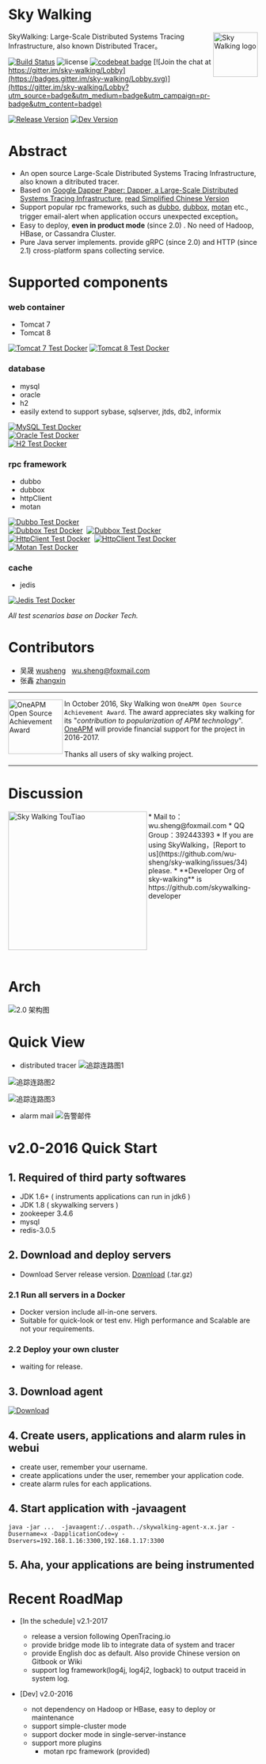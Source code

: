 Sky Walking
==========

<img src="http://wu-sheng.github.io/sky-walking/images/skywalking.png" alt="Sky Walking logo" height="90px" align="right" />

SkyWalking: Large-Scale Distributed Systems Tracing Infrastructure, also known Distributed Tracer。

[![Build Status](https://travis-ci.org/wu-sheng/sky-walking.svg?branch=master)](https://travis-ci.org/wu-sheng/sky-walking)
![license](https://img.shields.io/aur/license/yaourt.svg)
[![codebeat badge](https://codebeat.co/badges/579e4dce-1dc7-4f32-a163-c164eafa1335)](https://codebeat.co/projects/github-com-wu-sheng-sky-walking)
[![Join the chat at https://gitter.im/sky-walking/Lobby](https://badges.gitter.im/sky-walking/Lobby.svg)](https://gitter.im/sky-walking/Lobby?utm_source=badge&utm_medium=badge&utm_campaign=pr-badge&utm_content=badge)

[![Release Version](https://img.shields.io/badge/sky--walking-1.0--release-brightgreen.svg)](https://github.com/wu-sheng/sky-walking/releases)
[![Dev Version](https://img.shields.io/badge/sky--walking-2.0--indev-yellow.svg)](https://github.com/wu-sheng/sky-walking)

# Abstract
* An open source Large-Scale Distributed Systems Tracing Infrastructure, also known a ditributed tracer.
* Based on [Google Dapper Paper: Dapper, a Large-Scale Distributed Systems Tracing Infrastructure](http://research.google.com/pubs/pub36356.html), [read Simplified Chinese Version](http://duanple.blog.163.com/blog/static/70971767201329113141336/)
* Support popular rpc frameworks, such as [dubbo](https://github.com/alibaba/dubbo), [dubbox](https://github.com/dangdangdotcom/dubbox), [motan](https://github.com/weibocom/motan) etc., trigger email-alert when application occurs unexpected exception。
* Easy to deploy, **even in product mode** (since 2.0) . No need of Hadoop, HBase, or Cassandra Cluster.
* Pure Java server implements. provide gRPC (since 2.0)  and HTTP (since 2.1) cross-platform spans collecting service.


# Supported components
### web container
* Tomcat 7
* Tomcat 8

[![Tomcat 7 Test Docker](https://img.shields.io/badge/test--scenario-tomcat--7.0.73-brightgreen.svg)](https://hub.docker.com/r/skywalking/docker-tomcat-scenario/tags/)  [![Tomcat 8 Test Docker](https://img.shields.io/badge/test--scenario-tomcat--8.0.39-brightgreen.svg)](https://hub.docker.com/r/skywalking/docker-tomcat-scenario/tags/)


### database

* mysql
* oracle
* h2
* easily extend to support sybase, sqlserver, jtds, db2, informix

[![MySQL Test Docker](https://img.shields.io/badge/test--scenario-mysql--5.7-brightgreen.svg)](https://hub.docker.com/r/skywalking/docker-mysql-scenario/tags/)  <br/>
[![Oracle Test Docker](https://img.shields.io/badge/test--scenario-oracle--12.1.0.2-brightgreen.svg)](https://hub.docker.com/r/skywalking/docker-oracle-scenario/tags/)  <br/>
[![H2 Test Docker](https://img.shields.io/badge/test--scenario-h2--1.3.176-brightgreen.svg)](https://hub.docker.com/r/skywalking/docker-h2-scenario/tags/)


### rpc framework
* dubbo 
* dubbox 
* httpClient
* motan

[![Dubbo Test Docker](https://img.shields.io/badge/test--scenario-dubbo--2.5.3-brightgreen.svg)](https://hub.docker.com/r/skywalking/docker-dubbo-scenario/tags/)  <br/>
[![Dubbox Test Docker](https://img.shields.io/badge/test--scenario-dubbox--2.8.4.rpc-brightgreen.svg)](https://hub.docker.com/r/skywalking/docker-dubbox-scenario/tags/)  [![Dubbox Test Docker](https://img.shields.io/badge/test--scenario-dubbox--2.8.4.rest-brightgreen.svg)](https://hub.docker.com/r/skywalking/docker-dubbox-scenario/tags/)  <br/>
[![HttpClient Test Docker](https://img.shields.io/badge/test--scenario-httpclient--4.2-brightgreen.svg)](https://hub.docker.com/r/skywalking/docker-httpclient-scenario/tags/)  [![HttpClient Test Docker](https://img.shields.io/badge/test--scenario-httpclient--4.3-brightgreen.svg)](https://hub.docker.com/r/skywalking/docker-httpclient-scenario/tags/)  <br/>
[![Motan Test Docker](https://img.shields.io/badge/test--scenario-motan--0.2.1-brightgreen.svg)](https://hub.docker.com/r/skywalking/docker-motan-scenario/tags/)

### cache
* jedis

[![Jedis Test Docker](https://img.shields.io/badge/test--scenario-jedis--2.8.1-brightgreen.svg)](https://hub.docker.com/r/skywalking/docker-jedis-scenario/tags/)  

_All test scenarios base on Docker Tech._

# Contributors
* 吴晟 [wusheng](https://github.com/wu-sheng) &nbsp;&nbsp;wu.sheng@foxmail.com
* 张鑫 [zhangxin](https://github.com/ascrutae) &nbsp;&nbsp;


___

<a href="https://github.com/wu-sheng/sky-walking">
<img src="http://wu-sheng.github.io/sky-walking/sample-code/award/oneapm-award.png" alt="OneAPM Open Source Achievement Award" height="110px" align="left" />
</a>

In October 2016, Sky Walking won `OneAPM Open Source Achievement Award`. The award appreciates sky walking for its "*contribution to popularization of APM technology*". <br/>
[OneAPM](http://www.oneapm.com/) will provide financial support for the project in 2016-2017.<br/><br/> 
Thanks all users of sky walking project.
___

# Discussion
<img src="http://wu-sheng.github.io/sky-walking/sample-code/screenshoot/chatapp/toutiao.JPG" alt="Sky Walking TouTiao" height="280px" align="left" />
* Mail to：wu.sheng@foxmail.com
* QQ Group：392443393
* If you are using SkyWalking，[Report to us](https://github.com/wu-sheng/sky-walking/issues/34) please.
* **Developer Org of sky-walking** is https://github.com/skywalking-developer
<br/>
<br/>
<br/>
<br/>
<br/>
<br/>
<br/>
<br/>

# Arch
![2.0 架构图](http://wu-sheng.github.io/sky-walking/sample-code/screenshoot/2.0-2016/SkyWalkingArch.jpg)

# Quick View
* distributed tracer
![追踪连路图1](http://wu-sheng.github.io/sky-walking/sample-code/screenshoot/1.0b/callChain.png)

![追踪连路图2](http://wu-sheng.github.io/sky-walking/sample-code/screenshoot/1.0b/callChainDetail.png)

![追踪连路图3](http://wu-sheng.github.io/sky-walking/sample-code/screenshoot/1.0b/callChainLog.png)

* alarm mail
![告警邮件](http://wu-sheng.github.io/sky-walking/sample-code/screenshoot/1.0b/alarmMail.png)


# v2.0-2016 Quick Start

## 1. Required of third party softwares
- JDK 1.6+ ( instruments applications can run in jdk6 )
- JDK 1.8 ( skywalking servers )
- zookeeper 3.4.6
- mysql
- redis-3.0.5

## 2. Download and deploy servers
- Download Server release version. [Download](https://github.com/wu-sheng/sky-walking/releases)  (.tar.gz)

### 2.1 Run all servers in a Docker
- Docker version include all-in-one servers.
- Suitable for quick-look or test env. High performance and Scalable are not your requirements.

### 2.2 Deploy your own cluster
- waiting for release.

## 3. Download agent
[ ![Download](https://api.bintray.com/packages/wu-sheng/skywalking/com.a.eye.skywalking-agent/images/download.svg) ](https://bintray.com/wu-sheng/skywalking/com.a.eye.skywalking-agent/_latestVersion)

## 4. Create users, applications and alarm rules in webui
- create user, remember your username.
- create applications under the user, remember your application code.
- create alarm rules for each applications.

## 4. Start application with -javaagent
```shell
java -jar ...  -javaagent:/..ospath../skywalking-agent-x.x.jar -Dusername=x -DapplicationCode=y -Dservers=192.168.1.16:3300,192.168.1.17:3300
```

## 5. Aha, your applications are being instrumented

# Recent RoadMap
* [In the schedule] v2.1-2017
	* release a version following OpenTracing.io
	* provide bridge mode lib to integrate data of system and tracer
	* provide English doc as default. Also provide Chinese version on Gitbook or Wiki
	* support log framework(log4j, log4j2, logback) to output traceid in system log.
	
* [Dev] v2.0-2016
	* not dependency on Hadoop or HBase, easy to deploy or maintenance
	* support simple-cluster mode
	* support docker mode in single-server-instance
	* support more plugins
		* motan rpc framework (provided)
	
